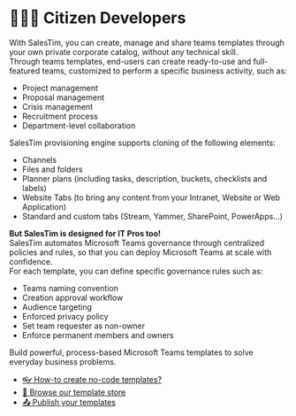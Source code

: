 # 🧙🏼‍♂️ Citizen Developers
<Classification label="public" />

With SalesTim, you can create, manage and share teams templates through your own private corporate catalog, without any technical skill.  
Through teams templates, end-users can create ready-to-use and full-featured teams, customized to perform a specific business activity, such as:
- Project management
- Proposal management
- Crisis management
- Recruitment process
- Department-level collaboration

SalesTim provisioning engine supports cloning of the following elements:
- Channels
- Files and folders
- Planner plans (including tasks, description, buckets, checklists and labels)
- Website Tabs (to bring any content from your Intranet, Website or Web Application)
- Standard and custom tabs (Stream, Yammer, SharePoint, PowerApps...)

**But SalesTim is designed for IT Pros too!**  
SalesTim automates Microsoft Teams governance through centralized policies and rules, so that you can deploy Microsoft Teams at scale with confidence.  
For each template, you can define specific governance rules such as:
- Teams naming convention
- Creation approval workflow
- Audience targeting
- Enforced privacy policy
- Set team requester as non-owner
- Enforce permanent members and owners

Build powerful, process-based Microsoft Teams templates to solve everyday business problems.  
* [👓 How-to create no-code templates?](/templates)
* [🧭 Browse our template store]()
* [📤 Publish your templates]()
